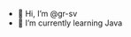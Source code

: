 - 👋 Hi, I’m @gr-sv
- 🌱 I’m currently learning Java

<!---
gr-sv/gr-sv is a ✨ special ✨ repository because its `README.md` (this file) appears on your GitHub profile.
You can click the Preview link to take a look at your changes.
--->
